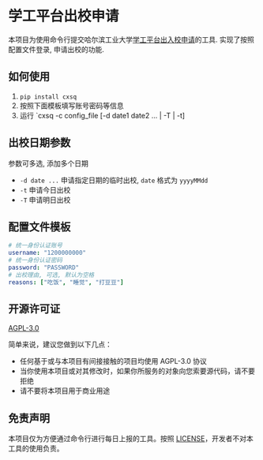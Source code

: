 # 学工平台出校申请

本项目为使用命令行提交哈尔滨工业大学[学工平台](https://xg.hit.edu.cn/)[出入校申请](https://xg.hit.edu.cn/zhxy-xgzs/xg_mobile/xsCxsq)的工具. 实现了按照配置文件登录, 申请出校的功能.

## 如何使用

1. `pip install cxsq`
2. 按照下面模板填写账号密码等信息
3. 运行 `cxsq -c config_file [-d date1 date2 ... | -T | -t]

## 出校日期参数

参数可多选, 添加多个日期

- `-d date ...` 申请指定日期的临时出校, `date` 格式为 `yyyyMMdd`
- `-t` 申请今日出校
- `-T` 申请明日出校

## 配置文件模板

```yaml
# 统一身份认证账号
username: "1200000000"
# 统一身份认证密码
password: "PASSWORD"
# 出校理由, 可选, 默认为空格
reasons: ["吃饭", "睡觉", "打豆豆"]
```

## 开源许可证

[AGPL-3.0](./LICENSE)

简单来说，建议您做到以下几点：

- 任何基于或与本项目有间接接触的项目均使用 AGPL-3.0 协议
- 当你使用本项目或对其修改时，如果你所服务的对象向您索要源代码，请不要拒绝
- 请不要将本项目用于商业用途

## 免责声明

本项目仅为方便通过命令行进行每日上报的工具。按照 [LICENSE](./LICENSE)，开发者不对本工具的使用负责。
